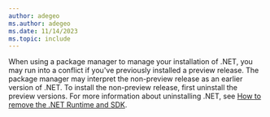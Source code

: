 ```yaml
---
author: adegeo
ms.author: adegeo
ms.date: 11/14/2023
ms.topic: include
---
```


When using a package manager to manage your installation of .NET, you may run into a conflict if you've previously installed a preview release. The package manager may interpret the non-preview release as an earlier version of .NET. To install the non-preview release, first uninstall the preview versions. For more information about uninstalling .NET, see [How to remove the .NET Runtime and SDK](../remove-runtime-sdk-versions.md?pivots=os-linux#uninstall-net).
